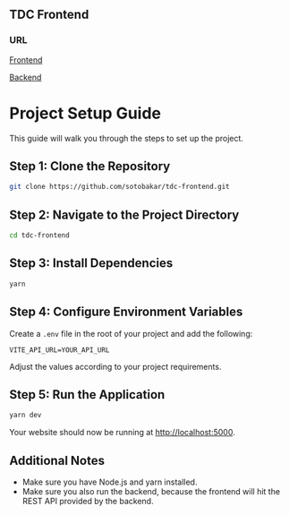 ## TDC Frontend


### URL
[Frontend](https://tdc-frontend.patricksantino.com)

[Backend](https://tdc-backend.patricksantino.com)

# Project Setup Guide

This guide will walk you through the steps to set up the project.

## Step 1: Clone the Repository

```bash
git clone https://github.com/sotobakar/tdc-frontend.git
```

## Step 2: Navigate to the Project Directory

```bash
cd tdc-frontend
```

## Step 3: Install Dependencies

```bash
yarn
```

## Step 4: Configure Environment Variables

Create a `.env` file in the root of your project and add the following:

```dotenv
VITE_API_URL=YOUR_API_URL
```

Adjust the values according to your project requirements.

## Step 5: Run the Application

```bash
yarn dev
```

Your website should now be running at [http://localhost:5000](http://localhost:5000).

## Additional Notes

- Make sure you have Node.js and yarn installed.
- Make sure you also run the backend, because the frontend will hit the REST API provided by the backend.